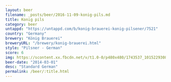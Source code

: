 ```yaml
---
layout: beer
filename: _posts/beer/2016-11-09-konig-pils.md
title: Konig pils
category: beer
untappd: "https://untappd.com/b/konig-brauerei-konig-pilsener/7521"
country: "Germany"
brewery: "König Brauerei"
breweryURL: "/brewery/konig-brauerei.html"
style: "Pilsner - German"
score: 6
img: https://scontent.xx.fbcdn.net/v/t1.0-0/p480x480/1743537_10152293088048745_37653094_n.jpg?oh=4fd1d37c7d35011fd210968bddda10ad&oe=59A77987
beer-date: "2014-03-01"
desc: "Standard German"
permalink: /beer/:title.html
---
```


